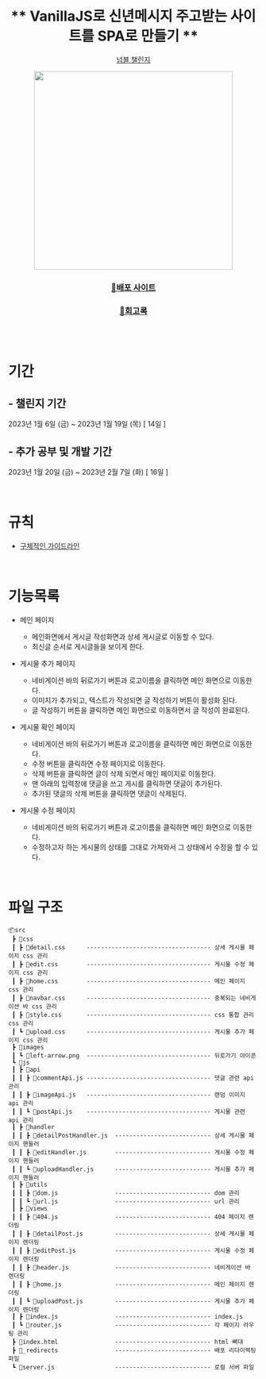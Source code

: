 <div align=center> 

# ** VanillaJS로 신년메시지 주고받는 사이트를 SPA로 만들기 **
[넘블 챌린지](https://www.numble.it/501cc258-649f-4c73-b64b-bb4fea000640)

<img src="https://user-images.githubusercontent.com/113998025/217253774-21d609d7-5243-494c-8770-364616e0716a.png" height=400>

### [📌배포 사이트](https://63e251a6207a6500087f5927--capable-entremet-9ee6f1.netlify.app/)  

### [📘회고록](https://velog.io/@nuheajiohc/%EB%84%98%EB%B8%94-%EC%B1%8C%EB%A6%B0%EC%A7%80-vanillaJS%EB%A1%9C-%EC%8B%A0%EB%85%84%EB%A9%94%EC%8B%9C%EC%A7%80-%EC%A3%BC%EA%B3%A0%EB%B0%9B%EB%8A%94-SPA-%EC%82%AC%EC%9D%B4%ED%8A%B8-%EB%A7%8C%EB%93%A4%EA%B8%B0)

</div>

<br/>
<br/>

# 기간
## - 챌린지 기간
2023년 1월 6일 (금) ~ 2023년 1월 19일 (목) [ 14일 ]
## - 추가 공부 및 개발 기간
2023년 1월 20일 (금) ~ 2023년 2월 7일 (화) [ 16일 ]

<br/>

# 규칙
- [구체적인 가이드라인](https://thoughtful-arch-8c2.notion.site/VanillaJS-SPA-826e63925d7c4e2e8d27d7f03fef4371)

<br/>

# 기능목록

- 메인 페이지
  - 메인화면에서 게시글 작성화면과 상세 게시글로 이동할 수 있다.
  - 최신글 순서로 게시글들을 보이게 한다.
- 게시물 추가 페이지
  - 네비게이션 바의 뒤로가기 버튼과 로고이름을 클릭하면 메인 화면으로 이동한다.
  - 이미지가 추가되고, 텍스트가 작성되면 글 작성하기 버튼이 활성화 된다.
  - 글 작성하기 버튼을 클릭하면 메인 화면으로 이동하면서 글 작성이 완료된다.

- 게시물 확인 페이지
  - 네비게이션 바의 뒤로가기 버튼과 로고이름을 클릭하면 메인 화면으로 이동한다.
  - 수정 버튼을 클릭하면 수정 페이지로 이동한다.
  - 삭제 버튼을 클릭하면 글이 삭제 되면서 메인 페이지로 이동한다.
  - 맨 아래의 입력창에 댓글을 쓰고 게시를 클릭하면 댓글이 추가된다.
  - 추가된 댓글의 삭제 버튼을 클릭하면 댓글이 삭제된다.

- 게시물 수정 페이지
  - 네비게이션 바의 뒤로가기 버튼과 로고이름을 클릭하면 메인 화면으로 이동한다.
  - 수정하고자 하는 게시물의 상태를 그대로 가져와서 그 상태에서 수정을 할 수 있다.

<br/>

# 파일 구조
```
📦src
 ┣ 📂css  
 ┃ ┣ 📜detail.css      ----------------------------------- 상세 게시물 페이지 css 관리
 ┃ ┣ 📜edit.css        ----------------------------------- 게시물 수정 페이지 css 관리
 ┃ ┣ 📜home.css        ----------------------------------- 메인 페이지 css 관리
 ┃ ┣ 📜navbar.css      ----------------------------------- 중복되는 네비게이션 바 css 관리
 ┃ ┣ 📜style.css       ----------------------------------- css 통합 관리 css 관리
 ┃ ┗ 📜upload.css      ----------------------------------- 게시물 추가 페이지 css 관리
 ┣ 📂images
 ┃ ┗ 📜left-arrow.png  ----------------------------------- 뒤로가기 아이콘 
 ┗ 📂js
 ┃ ┣ 📂api
 ┃ ┃ ┣ 📜commentApi.js ----------------------------------- 댓글 관련 api 관리
 ┃ ┃ ┣ 📜imageApi.js   ----------------------------------- 랜덤 이미지 api 관리
 ┃ ┃ ┗ 📜postApi.js    ----------------------------------- 게시물 관련 api 관리
 ┃ ┣ 📂handler
 ┃ ┃ ┣ 📜detailPostHandler.js  --------------------------- 상세 게시물 페이지 핸들러
 ┃ ┃ ┣ 📜editHandler.js        --------------------------- 게시물 수정 페이지 핸들러
 ┃ ┃ ┗ 📜uploadHandler.js      --------------------------- 게시물 추가 페이지 핸들러
 ┃ ┣ 📂utils
 ┃ ┃ ┣ 📜dom.js                --------------------------- dom 관리
 ┃ ┃ ┗ 📜url.js                --------------------------- url 관리
 ┃ ┣ 📂views
 ┃ ┃ ┣ 📜404.js                --------------------------- 404 페이지 렌더링
 ┃ ┃ ┣ 📜detailPost.js         --------------------------- 상세 게시물 페이지 렌더링
 ┃ ┃ ┣ 📜editPost.js           --------------------------- 게시물 수정 페이지 렌더링
 ┃ ┃ ┣ 📜header.js             --------------------------- 네비게이션 바 렌더링
 ┃ ┃ ┣ 📜home.js               --------------------------- 메인 페이지 렌더링
 ┃ ┃ ┗ 📜uploadPost.js         --------------------------- 게시물 추가 페이지 렌더링
 ┃ ┣ 📜index.js                --------------------------- index.js
 ┃ ┗ 📜router.js               --------------------------- 각 페이지 라우팅 관리
 ┣ 📜index.html                --------------------------- html 뼈대 
 ┣ 📜_redirects                --------------------------- 배포 리다이렉팅 파일
 ┗ 📜server.js                 --------------------------- 로컬 서버 파일
 ```
